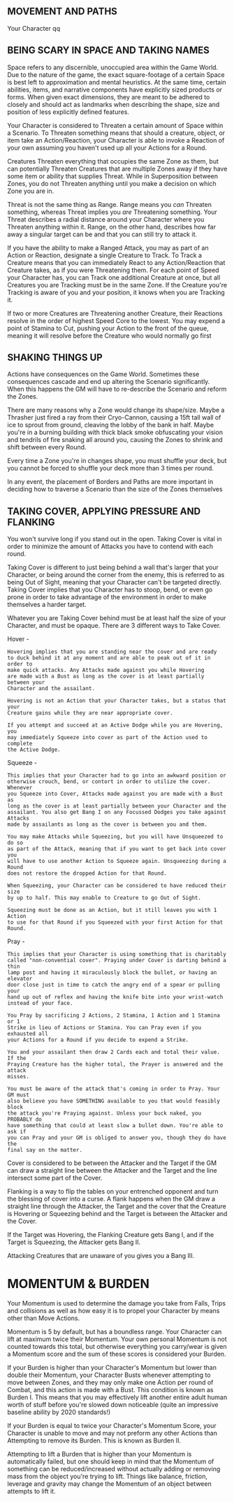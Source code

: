 MOVEMENT AND PATHS
------------------

Your Character qq


BEING SCARY IN SPACE AND TAKING NAMES 
-------------------------------------

Space refers to any discernible, unoccupied area within the Game World. Due to
the nature of the game, the exact square-footage of a certain Space is best left
to approximation and mental heuristics. At the same time, certain abilities,
items, and narrative components have explicitly sized products or forms. When
given exact dimensions, they are meant to be adhered to closely and should act
as landmarks when describing the shape, size and position of less explicitly
defined features. 

Your Character is considered to Threaten a certain amount of Space within a
Scenario. To Threaten something means that should a creature, object, or item
take an Action/Reaction, your Character is able to invoke a Reaction of your own
assuming you haven't used up all your Actions for a Round. 

Creatures Threaten everything that occupies the same Zone as them, but can
potentially Threaten Creatures that are multiple Zones away if they have some
item or ability that supplies Threat. While in Superposition between Zones, you
do not Threaten anything until you make a decision on which Zone you are in. 

Threat is not the same thing as Range. Range means you *can* Threaten something,
whereas Threat implies you *are* Threatening something. Your Threat describes a
radial distance around your Character where you Threaten anything within it.
Range, on the other hand, describes how far away a singular target can be and
that you can still try to attack it.

If you have the ability to make a Ranged Attack, you may as part of an Action or
Reaction, designate a single Creature to Track. To Track a Creature means that
you can immediately React to any Action/Reaction that Creature takes, as if you
were Threatening them. For each point of Speed your Character has, you can Track
one additional Creature at once, but all Creatures you are Tracking must be in
the same Zone. If the Creature you're Tracking is aware of you and your
position, it knows when you are Tracking it.

If two or more Creatures are Threatening another Creature, their Reactions
resolve in the order of highest Speed Core to the lowest. You may
expend a point of Stamina to Cut, pushing your Action to the front of the
queue, meaning it will resolve before the Creature who would normally go first 

SHAKING THINGS UP
-----------------

Actions have consequences on the Game World. Sometimes these consequences
cascade and end up altering the Scenario significantly. When this happens the GM
will have to re-describe the Scenario and reform the Zones.

There are many reasons why a Zone would change its shape/size. Maybe a Thrasher
just fired a ray from their Cryo-Cannon, causing a 15ft tall wall of ice to
sprout from ground, cleaving the lobby of the bank in half. Maybe you're in a
burning building with thick black smoke obfuscating your vision and tendrils of
fire snaking all around you, causing the Zones to shrink and shift between every
Round.

Every time a Zone you're in changes shape, you must shuffle your deck, but you
cannot be forced to shuffle your deck more than 3 times per round.

In any event, the placement of Borders and Paths are more important in
deciding how to traverse a Scenario than the size of the Zones themselves

TAKING COVER, APPLYING PRESSURE AND FLANKING
----------------------------------------------

You won't survive long if you stand out in the open. Taking Cover is vital in
order to minimize the amount of Attacks you have to contend with each round. 

Taking Cover is different to just being behind a wall that's larger that your
Character, or being around the corner from the enemy, this is referred to as
being Out of Sight, meaning that your Character can't be targeted directly.
Taking Cover implies that you Character has to stoop, bend, or even go prone in
order to take advantage of the environment in order to make themselves a harder
target.

Whatever you are Taking Cover behind must be at least half the size of your
Character, and must be opaque. There are 3 different ways to Take Cover. 

Hover - 

    Hovering implies that you are standing near the cover and are ready
    to duck behind it at any moment and are able to peak out of it in order to
    make quick attacks. Any Attacks made against you while Hovering
    are made with a Bust as long as the cover is at least partially between your
    Character and the assailant.

    Hovering is not an Action that your Character takes, but a status that your
    Creature gains while they are near appropriate cover.

    If you attempt and succeed at an Active Dodge while you are Hovering, you
    may immediately Squeeze into cover as part of the Action used to complete
    the Active Dodge.

Squeeze - 

    This implies that your Character had to go into an awkward position or
    otherwise crouch, bend, or contort in order to utilize the cover. Whenever
    you Squeeze into Cover, Attacks made against you are made with a Bust as
    long as the cover is at least partially between your Character and the
    assailant. You also get Bang I on any Focussed Dodges you take against Attacks
    made by assailants as long as the cover is between you and them. 

    You may make Attacks while Squeezing, but you will have Unsqueezed to do so
    as part of the Attack, meaning that if you want to get back into cover you
    will have to use another Action to Squeeze again. Unsqueezing during a Round
    does not restore the dropped Action for that Round.

    When Squeezing, your Character can be considered to have reduced their size
    by up to half. This may enable to Creature to go Out of Sight.

    Squeezing must be done as an Action, but it still leaves you with 1 Action
    to use for that Round if you Squeezed with your first Action for that Round.

Pray - 

    This implies that your Character is using something that is charitably
    called "non-convential cover". Praying under Cover is darting behind a thin
    lamp post and having it miraculously block the bullet, or having an elevator
    door close just in time to catch the angry end of a spear or pulling your
    hand up out of reflex and having the knife bite into your wrist-watch
    instead of your face.

    You Pray by sacrificing 2 Actions, 2 Stamina, 1 Action and 1 Stamina or 1
    Strike in lieu of Actions or Stamina. You can Pray even if you exhausted all
    your Actions for a Round if you decide to expend a Strike.
    
    You and your assailant then draw 2 Cards each and total their value. If the
    Praying Creature has the higher total, the Prayer is answered and the attack
    misses.

    You must be aware of the attack that's coming in order to Pray. Your GM must
    also believe you have SOMETHING available to you that would feasibly block
    the attack you're Praying against. Unless your buck naked, you PROBABLY do
    have something that could at least slow a bullet down. You're able to ask if
    you can Pray and your GM is obliged to answer you, though they do have the
    final say on the matter.

Cover is considered to be between the Attacker and the Target if the GM can draw
a straight line between the Attacker and the Target and the line intersect some
part of the Cover.

Flanking is a way to flip the tables on your entrenched opponent and turn the
blessing of cover into a curse. A flank happens when the GM draw a straight line
through the Attacker, the Target and the cover that the Creature is Hovering or
Squeezing behind and the Target is between the Attacker and the Cover.

If the Target was Hovering, the Flanking Creature gets Bang I, and if the Target is Squeezing,
the Attacker gets Bang II.

Attacking Creatures that are unaware of you gives you a Bang III.

MOMENTUM & BURDEN
=================

Your Momentum is used to determine the damage you take from Falls, Trips and
collisions as well as how easy it is to propel your Character by means other
than Move Actions.

Momentum is 5 by default, but has a boundless range. Your Character can lift
at maximum twice their Momentum. Your own personal Momentum is not counted
towards this total, but otherwise everything you carry/wear is given a
Momentum score and the sum of these scores is considered your Burden. 

If your Burden is higher than your Character's Momentum but lower than double
their Momentum, your Character Busts whenever attempting to move between Zones,
and they may only make one Action per round of Combat, and this action is made
with a Bust. This condition is known as Burden I. This means that you may
effectively lift another entire adult human worth of stuff before you're slowed
down noticeable (quite an impressive baseline ability by 2020 standards!) 

If your Burden is equal to twice your Character's Momentum Score, your
Character is unable to move and may not preform any other Actions
than Attempting to remove its Burden. This is known as Burden II.

Attempting to lift a Burden that is higher than your Momentum is automatically
failed, but one should keep in mind that the Momentum of something can be
reduced/increased without actually adding or removing mass from the object
you're trying to lift. Things like balance, friction, leverage and gravity may
change the Momentum of an object between attempts to lift it.

